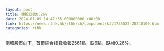 ```yaml
---
layout: post
title: 韓股低收0.26%
date: 2024-01-09 14:47:35.000000000 +08:00
link: https://news.rthk.hk/rthk/ch/component/k2/1735522-20240109.htm
categories: rthk
---
```


南韓股市向下，首爾綜合指數收報2561點，跌6點，跌幅0.26%。
